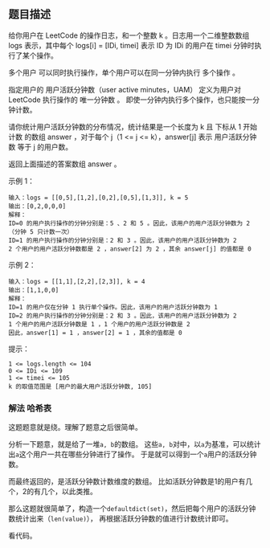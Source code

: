 ## 题目描述
给你用户在 LeetCode 的操作日志，和一个整数 k 。日志用一个二维整数数组 logs 表示，其中每个 logs[i] = [IDi, timei] 表示 ID 为 IDi 的用户在 timei 分钟时执行了某个操作。

多个用户 可以同时执行操作，单个用户可以在同一分钟内执行 多个操作 。

指定用户的 用户活跃分钟数（user active minutes，UAM） 定义为用户对 LeetCode 执行操作的 唯一分钟数 。 即使一分钟内执行多个操作，也只能按一分钟计数。

请你统计用户活跃分钟数的分布情况，统计结果是一个长度为 k 且 下标从 1 开始计数 的数组 answer ，对于每个 j（1 <= j <= k），answer[j] 表示 用户活跃分钟数 等于 j 的用户数。

返回上面描述的答案数组 answer 。


示例 1：
```
输入：logs = [[0,5],[1,2],[0,2],[0,5],[1,3]], k = 5
输出：[0,2,0,0,0]
解释：
ID=0 的用户执行操作的分钟分别是：5 、2 和 5 。因此，该用户的用户活跃分钟数为 2（分钟 5 只计数一次）
ID=1 的用户执行操作的分钟分别是：2 和 3 。因此，该用户的用户活跃分钟数为 2
2 个用户的用户活跃分钟数都是 2 ，answer[2] 为 2 ，其余 answer[j] 的值都是 0
```
示例 2：
```
输入：logs = [[1,1],[2,2],[2,3]], k = 4
输出：[1,1,0,0]
解释：
ID=1 的用户仅在分钟 1 执行单个操作。因此，该用户的用户活跃分钟数为 1
ID=2 的用户执行操作的分钟分别是：2 和 3 。因此，该用户的用户活跃分钟数为 2
1 个用户的用户活跃分钟数是 1 ，1 个用户的用户活跃分钟数是 2 
因此，answer[1] = 1 ，answer[2] = 1 ，其余的值都是 0
```

提示：
```
1 <= logs.length <= 104
0 <= IDi <= 109
1 <= timei <= 105
k 的取值范围是 [用户的最大用户活跃分钟数, 105]
```

### 解法 哈希表
这题题意就是绕。理解了题意之后很简单。

分析一下题意，就是给了一堆`a, b`的数组。
这些`a, b`对中，以`a`为基准，可以统计出`a`这个用户一共在哪些分钟进行了操作。
于是就可以得到一个`a`用户的活跃分钟数。

而最终返回的，是活跃分钟数计数维度的数组。
比如活跃分钟数是1的用户有几个，2的有几个，以此类推。

那么这题就很简单了，构造一个`defaultdict(set)`，然后把每个用户的活跃分钟数统计出来（`len(value)`），
再根据活跃分钟数的值进行计数统计即可。

看代码。